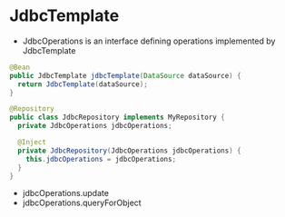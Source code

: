 # JdbcTemplate

- JdbcOperations is an interface defining operations implemented by JdbcTemplate

```java
@Bean
public JdbcTemplate jdbcTemplate(DataSource dataSource) {
  return JdbcTemplate(dataSource);
}
```

```java
@Repository
public class JdbcRepository implements MyRepository {
  private JdbcOperations jdbcOperations;

  @Inject
  private JdbcRepository(JdbcOperations jdbcOperations) {
    this.jdbcOperations = jdbcOperations;
  }
}
```

- jdbcOperations.update
- jdbcOperations.queryForObject
